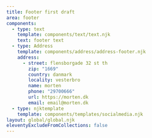 ```yaml
---
title: Footer first draft
area: footer
components:
  - type: text
    template: components/text/text.njk
    text: footer text
  - type: Address
    template: components/address/address-footer.njk
    address:
      - street: flensborgade 32 st th
        zip: "1669"
        country: danmark
        locality: vesterbro
        name: morten
        phone: "29700666"
        url: https://morten.dk
        email: email@morten.dk
  - type: njktemplate
    template: components/templates/socialmedia.njk
layout: global/global.njk
eleventyExcludeFromCollections: false
---
```

